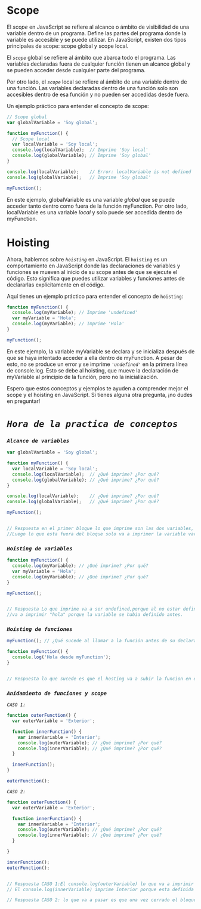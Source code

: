 # Scope

El *scope* en JavaScript se refiere al alcance o ámbito de visibilidad de una variable dentro de un programa. Define las partes del programa donde la variable es accesible y se puede utilizar. En JavaScript, existen dos tipos principales de scope: scope global y scope local.

El *`scope`* global se refiere al ámbito que abarca todo el programa. Las variables declaradas fuera de cualquier función tienen un alcance global y se pueden acceder desde cualquier parte del programa.

Por otro lado, el *`scope`* local se refiere al ámbito de una variable dentro de una función. Las variables declaradas dentro de una función solo son accesibles dentro de esa función y no pueden ser accedidas desde fuera.

Un ejemplo práctico para entender el concepto de scope:

```jsx
// Scope global
var globalVariable = 'Soy global';

function myFunction() {
  // Scope local
  var localVariable = 'Soy local';
  console.log(localVariable);  // Imprime 'Soy local'
  console.log(globalVariable); // Imprime 'Soy global'
}

console.log(localVariable);    // Error: localVariable is not defined
console.log(globalVariable);   // Imprime 'Soy global'

myFunction();

```
En este ejemplo, globalVariable es una variable *global* que se puede acceder tanto dentro como fuera de la función myFunction. Por otro lado, localVariable es una variable *local* y solo puede ser accedida dentro de myFunction.


# Hoisting

Ahora, hablemos sobre *`hoisting`* en JavaScript. El `hoisting` es un comportamiento en JavaScript donde las declaraciones de variables y funciones se mueven al inicio de su scope antes de que se ejecute el código. Esto significa que puedes utilizar variables y funciones antes de declararlas explícitamente en el código.

Aquí tienes un ejemplo práctico para entender el concepto de `hoisting`:

```jsx
function myFunction() {
  console.log(myVariable); // Imprime 'undefined'
  var myVariable = 'Hola';
  console.log(myVariable); // Imprime 'Hola'
}

myFunction();

```
En este ejemplo, la variable myVariable se declara y se inicializa después de que se haya intentado acceder a ella dentro de myFunction. A pesar de esto, no se produce un error y se imprime *`'undefined'`* en la primera línea de console.log. Esto se debe al hoisting, que mueve la declaración de myVariable al principio de la función, pero no la inicialización.

Espero que estos conceptos y ejemplos te ayuden a comprender mejor el scope y el hoisting en JavaScript. Si tienes alguna otra pregunta, ¡no dudes en preguntar!


# *`Hora de la practica de conceptos`*
 
 
### *`Alcance de variables`*

```jsx
var globalVariable = 'Soy global';

function myFunction() {
  var localVariable = 'Soy local';
  console.log(localVariable);  // ¿Qué imprime? ¿Por qué?
  console.log(globalVariable); // ¿Qué imprime? ¿Por qué?
}

console.log(localVariable);    // ¿Qué imprime? ¿Por qué?
console.log(globalVariable);   // ¿Qué imprime? ¿Por qué?

myFunction();
```

```jsx

// Respuesta en el primer bloque lo que imprime son las dos variables, ya que una esta definida con una variable var de manera global, y la otra con let ya que esta en el mismo bloque.
//Luego lo que esta fuera del bloque solo va a imprimer la variable var ya que esta definida de forma global, y la variable let no la va a imprimir porque esta definida de manera local dentro de un bloque. 

```

### *`Hoisting de variables`*

```jsx
function myFunction() {
  console.log(myVariable); // ¿Qué imprime? ¿Por qué?
  var myVariable = 'Hola';
  console.log(myVariable); // ¿Qué imprime? ¿Por qué?
}

myFunction();
```

```jsx

// Respuesta Lo que imprime va a ser undefined,porque al no estar definda arriba la variable lo que va a hacer el hosting es llevar la variable al inicio del scope y vaciar la variable.
//va a imprimir "hola" porque la variable se habia definido antes. 

```

### *`Hoisting de funciones`*

```jsx
myFunction(); // ¿Qué sucede al llamar a la función antes de su declaración?

function myFunction() {
  console.log('Hola desde myFunction');
}
```

```jsx

// Respuesta lo que sucede es que el hosting va a subir la funcion en el inicio del scope, con la condicion de borrar todo lo que contenga esta funcion.

```

### *`Anidamiento de funciones y scope`*

*`CASO 1:`*

```jsx
function outerFunction() {
  var outerVariable = 'Exterior';

  function innerFunction() {
    var innerVariable = 'Interior';
    console.log(outerVariable); // ¿Qué imprime? ¿Por qué?
    console.log(innerVariable); // ¿Qué imprime? ¿Por qué?
  }

  innerFunction();
}

outerFunction();
```
*`CASO 2:`*


```jsx
function outerFunction() {
  var outerVariable = 'Exterior';

  function innerFunction() {
    var innerVariable = 'Interior';
    console.log(outerVariable); // ¿Qué imprime? ¿Por qué?
    console.log(innerVariable); // ¿Qué imprime? ¿Por qué?
  }

}

innerFunction();
outerFunction();
```

```jsx

// Respuesta CASO 1:El console.log(outerVariable) lo que va a imprimir es exterior por lo que esta definido, ya que var esta deifnida dentro del bloque de manera global, y el lamado esta una vez cerrado el bloque
// El console.log(innerVariable) imprime Interior porque esta definida de manera que esta dentro del bloque, esta definida con y esta definida antes que lo llame.Una vez ya cerrado el bloque

// Respuesta CASO 2: lo que va a pasar es que una vez cerrado el bloque no se llama la varible lo que produce un error, porque lo esta llamando luego de cerrar el bloque de manera global y la variable esat de manera local.

```